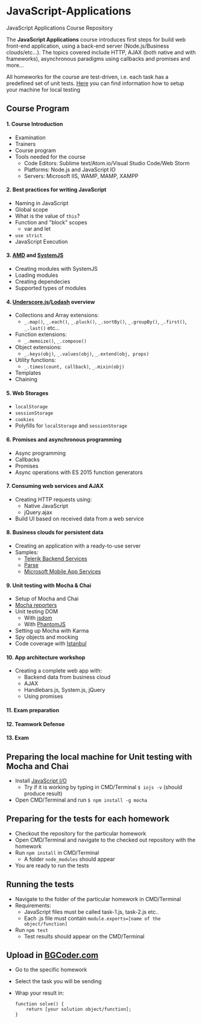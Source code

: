 # JavaScript-Applications
JavaScript Applications Course Repository

The **JavaScript Applications** course introduces first steps for build web front-end application, using a back-end server (Node.js/Business clouds/etc...). The topics covered include HTTP, AJAX (both native and with frameworks), asynchronous paradigms using callbacks and promises and more...

All homeworks for the course are test-driven, i.e. each task has a predefined set of unit tests. [Here](https://github.com/TelerikAcademy/JavaScript-UI-and-DOM/blob/master/README.md#user-content-preparing-the-local-machine-for-unit-testing-with-mocha-and-chai)  you can find information how to setup your machine for local testing

## Course Program
#### 1.   Course Introduction
*   Examination
*   Trainers
*   Course program
*   Tools needed for the course
	*   Code Editors: Sublime text/Atom.io/Visual Studio Code/Web Storm
	*   Platforms: Node.js and JavaScript IO
	*   Servers: Microsoft IIS, WAMP, MAMP, XAMPP
	
#### 2.   Best practices for writing JavaScript
*   Naming in JavaScript
*   Global scope
*   What is the value of `this`?
*   Function and "block" scopes
	*   var and let
*   `use strict`
*	JavaScript Execution

#### 3.   [AMD](https://github.com/amdjs/amdjs-api/blob/master/AMD.md) and [SystemJS](https://github.com/systemjs/systemjs)
*   Creating modules with SystemJS
*   Loading modules
*   Creating dependecies
*   Supported types of modules
	
#### 4.   [Underscore.js](http://underscorejs.org)/[Lodash](https://lodash.com) overview
*   Collections and Array extensions:
	*   `_.map()`, `_.each()`, `_.pluck()`, `_.sortBy()`, `_.groupBy()`, `_.first()`, `_.last()` etc...
*   Function extensions:
	*   `_.memoize()`, `_.compose()`
*   Object extensions:
	*   `_.keys(obj)`, `_.values(obj)`, `_.extend(obj, props)`
*   Utility functions:
	*   `_.times(count, callback)`, `_.mixin(obj)`
*   Templates
*   Chaining

#### 5.   Web Storages
*   `localStorage`
*   `sessionStorage`
*   `cookies`
*   Polyfills for `localStorage` and `sessionStorage`

#### 6.   Promises and asynchronous programming
*   Async programming
*   Callbacks
*   Promises
*   Async operations with ES 2015 function generators

#### 7.   Consuming web services and AJAX
*   Creating HTTP requests using:
	*   Native JavaScript
	*   jQuery.ajax
*   Build UI based on received data from a web service

#### 8.   Business clouds for persistent data
*   Creating an application with a ready-to-use server
*   Samples: 
	*   [Telerik Backend Services](http://www.telerik.com/backend-services)
	*   [Parse](https://www.parse.com/)
	*   [Microsoft Mobile App Services](http://azure.microsoft.com/en-us/services/app-service/mobile/)

#### 9.   Unit testing with Mocha & Chai
*   Setup of Mocha and Chai
*   [Mocha reporters](https://mochajs.org/#reporters)
*   Unit testing DOM
	*   With [jsdom](https://github.com/tmpvar/jsdom)
	*   With [PhantomJS](http://phantomjs.org/)
*   Setting up Mocha with Karma
*   Spy objects and mocking
*   Code coverage with [Istanbul](https://github.com/gotwarlost/istanbul)

#### 10.   App architecture workshop
*   Creating a complete web app with:
	*   Backend data from business cloud
	*   AJAX
	*   Handlebars.js, System.js, jQuery
	*   Using promises

#### 11.  Exam preparation

#### 12.  Teamwork Defense

#### 13.  Exam

## Preparing the local machine for Unit testing with Mocha and Chai 

* Install [JavaScript I/O](https://iojs.org/en/index.html "JavaScript I/O")
    * Try if it is working by typing in CMD/Terminal `$ iojs -v` (should produce result)
*   Open CMD/Terminal and run `$ npm install -g mocha`

## Preparing for the tests for each homework

*   Checkout the repository for the particular homework 
*   Open CMD/Terminal and navigate to the checked out repository with the homework
*   Run `npm install` in CMD/Terminal
    *   A folder `node_modules` should appear
*   You are ready to run the tests

## Running the tests

*   Navigate to the folder of the particular homework in CMD/Terminal
*   Requirements:
    *   JavaScript files must be called task-1.js, task-2.js etc..
    *   Each .js file must contain `module.exports=[name of the object/function]`
*   Run `npm test`
    *   Test results should appear on the CMD/Terminal
    
## Upload in [BGCoder.com](http://bgcoder.com/)

*   Go to the specific homework
*   Select the task you will be sending
*   Wrap your result in:

        function solve() {
            return [your solution object/function];
        }
    
